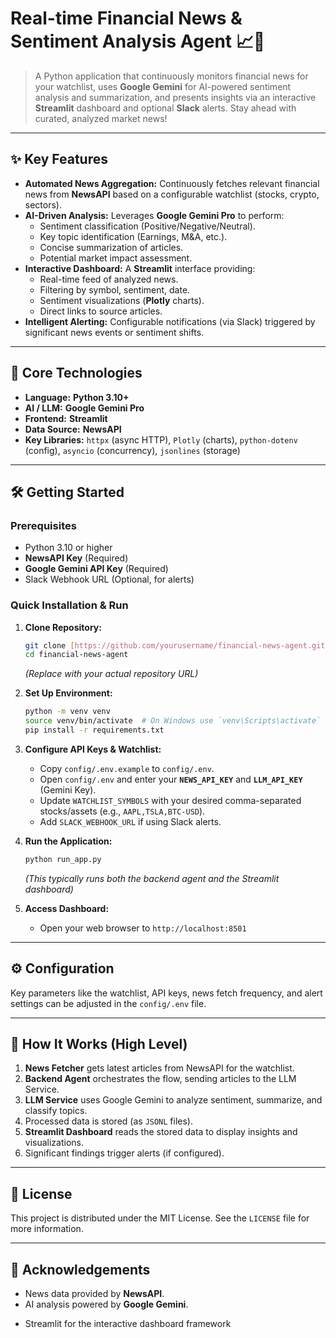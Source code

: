 # Real-time Financial News & Sentiment Analysis Agent 📈🤖

> A Python application that continuously monitors financial news for your watchlist, uses **Google Gemini** for AI-powered sentiment analysis and summarization, and presents insights via an interactive **Streamlit** dashboard and optional **Slack** alerts. Stay ahead with curated, analyzed market news!

---

## ✨ Key Features

* **Automated News Aggregation:** Continuously fetches relevant financial news from **NewsAPI** based on a configurable watchlist (stocks, crypto, sectors).
* **AI-Driven Analysis:** Leverages **Google Gemini Pro** to perform:
    * Sentiment classification (Positive/Negative/Neutral).
    * Key topic identification (Earnings, M&A, etc.).
    * Concise summarization of articles.
    * Potential market impact assessment.
* **Interactive Dashboard:** A **Streamlit** interface providing:
    * Real-time feed of analyzed news.
    * Filtering by symbol, sentiment, date.
    * Sentiment visualizations (**Plotly** charts).
    * Direct links to source articles.
* **Intelligent Alerting:** Configurable notifications (via Slack) triggered by significant news events or sentiment shifts.

---

## 🚀 Core Technologies

* **Language:** **Python 3.10+**
* **AI / LLM:** **Google Gemini Pro**
* **Frontend:** **Streamlit**
* **Data Source:** **NewsAPI**
* **Key Libraries:** `httpx` (async HTTP), `Plotly` (charts), `python-dotenv` (config), `asyncio` (concurrency), `jsonlines` (storage)

---

## 🛠️ Getting Started

### Prerequisites

* Python 3.10 or higher
* **NewsAPI Key** (Required)
* **Google Gemini API Key** (Required)
* Slack Webhook URL (Optional, for alerts)

### Quick Installation & Run

1.  **Clone Repository:**
    ```bash
    git clone [https://github.com/yourusername/financial-news-agent.git](https://github.com/yourusername/financial-news-agent.git)
    cd financial-news-agent
    ```
    *(Replace with your actual repository URL)*

2.  **Set Up Environment:**
    ```bash
    python -m venv venv
    source venv/bin/activate  # On Windows use `venv\Scripts\activate`
    pip install -r requirements.txt
    ```

3.  **Configure API Keys & Watchlist:**
    * Copy `config/.env.example` to `config/.env`.
    * Open `config/.env` and enter your **`NEWS_API_KEY`** and **`LLM_API_KEY`** (Gemini Key).
    * Update `WATCHLIST_SYMBOLS` with your desired comma-separated stocks/assets (e.g., `AAPL,TSLA,BTC-USD`).
    * Add `SLACK_WEBHOOK_URL` if using Slack alerts.

4.  **Run the Application:**
    ```bash
    python run_app.py
    ```
    *(This typically runs both the backend agent and the Streamlit dashboard)*

5.  **Access Dashboard:**
    * Open your web browser to `http://localhost:8501`

---

## ⚙️ Configuration

Key parameters like the watchlist, API keys, news fetch frequency, and alert settings can be adjusted in the `config/.env` file.

---

## 🧩 How It Works (High Level)

1.  **News Fetcher** gets latest articles from NewsAPI for the watchlist.
2.  **Backend Agent** orchestrates the flow, sending articles to the LLM Service.
3.  **LLM Service** uses Google Gemini to analyze sentiment, summarize, and classify topics.
4.  Processed data is stored (as `JSONL` files).
5.  **Streamlit Dashboard** reads the stored data to display insights and visualizations.
6.  Significant findings trigger alerts (if configured).

---

## 📄 License

This project is distributed under the MIT License. See the `LICENSE` file for more information.

---

## 🙏 Acknowledgements

* News data provided by **NewsAPI**.
* AI analysis powered by **Google Gemini**.
- Streamlit for the interactive dashboard framework 

